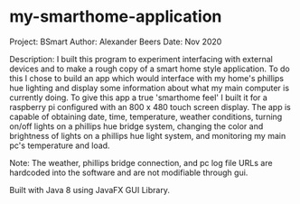 # my-smarthome-application

Project: BSmart
Author: Alexander Beers
Date: Nov 2020

Description: I built this program to experiment interfacing with external devices and to make a rough copy of a smart home style application. To do this I chose to build an app which would interface with my home's phillips hue lighting and display some information about what my main computer is currently doing. To give this app a true 'smarthome feel' I built it for a raspberry pi configured with an 800 x 480 touch screen display. The app is capable of obtaining date, time, temperature, weather conditions, turning on/off lights on a phillips hue bridge system, changing the color and brightness of lights on a phillips hue light system, and monitoring my main pc's temperature and load.

Note: The weather, phillips bridge connection, and pc log file URLs are hardcoded into the software and are not modifiable through gui.

Built with Java 8 using JavaFX GUI Library.
